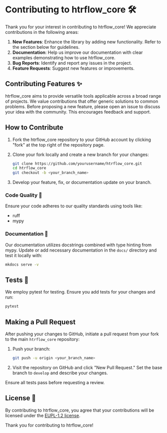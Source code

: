 # Contributing to htrflow_core 🛠️

Thank you for your interest in contributing to htrflow_core! We appreciate contributions in the following areas:

1. **New Features**: Enhance the library by adding new functionality. Refer to the section below for guidelines.
2. **Documentation**: Help us improve our documentation with clear examples demonstrating how to use htrflow_core.
3. **Bug Reports**: Identify and report any issues in the project.
4. **Feature Requests**: Suggest new features or improvements.

## Contributing Features ✨

htrflow_core aims to provide versatile tools applicable across a broad range of projects. We value contributions that offer generic solutions to common problems. Before proposing a new feature, please open an issue to discuss your idea with the community. This encourages feedback and support.

## How to Contribute

1. Fork the htrflow_core repository to your GitHub account by clicking "fork" at the top right of the repository page.
2. Clone your fork locally and create a new branch for your changes:

   ```bash
   git clone https://github.com/yourusername/htrflow_core.git
   cd htrflow_core
   git checkout -b <your_branch_name>
   ```

3. Develop your feature, fix, or documentation update on your branch.

### Code Quality 🎨

Ensure your code adheres to our quality standards using tools like:

- ruff
- mypy

### Documentation 📝

Our documentation utilizes docstrings combined with type hinting from mypy. Update or add necessary documentation in the `docs/` directory and test it locally with:

   ```bash
   mkdocs serve -v
   ```

## Tests 🧪

We employ pytest for testing. Ensure you add tests for your changes and run:

   ```bash
   pytest
   ```

## Making a Pull Request

After pushing your changes to GitHub, initiate a pull request from your fork to the main `htrflow_core` repository:

1. Push your branch:

   ```bash
   git push -u origin <your_branch_name>
   ```

2. Visit the repository on GitHub and click "New Pull Request." Set the base branch to `develop` and describe your changes.

Ensure all tests pass before requesting a review.

## License 📄

By contributing to htrflow_core, you agree that your contributions will be licensed under the [EUPL-1.2 license](https://github.com/Swedish-National-Archives-AI-lab/htrflow_core/tree/main?tab=EUPL-1.2-1-ov-file#readme).

Thank you for contributing to htrflow_core!